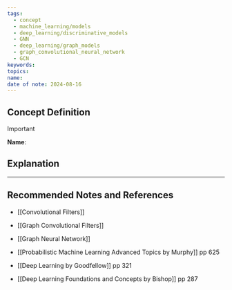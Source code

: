 ```yaml
---
tags:
  - concept
  - machine_learning/models
  - deep_learning/discriminative_models
  - GNN
  - deep_learning/graph_models
  - graph_convolutional_neural_network
  - GCN
keywords: 
topics: 
name: 
date of note: 2024-08-16
---
```


## Concept Definition

>[!important]
>**Name**: 



## Explanation





-----------
##  Recommended Notes and References

- [[Convolutional Filters]]
- [[Graph Convolutional Filters]]
- [[Graph Neural Network]]

- [[Probabilistic Machine Learning Advanced Topics by Murphy]] pp 625
- [[Deep Learning by Goodfellow]] pp 321
- [[Deep Learning Foundations and Concepts by Bishop]] pp 287